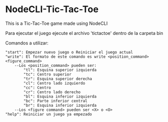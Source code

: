 # NodeCLI-Tic-Tac-Toe
This is a Tic-Tac-Toe game made using NodeCLI 

Para ejecutar el juego ejecute el archivo 'tictactoe' dentro de la carpeta bin

Comandos a utilizar:

	"start": Empezar nuevo juego o Reiniciar el juego actual
	"write": El formato de este comando es write <position_command> <figure_command>
		--Los <position_command> pueden ser:
			"tl": Esquina superior izquierda
			"tc": Centro superior
			"tr": Esquina superior derecha
			"cl": Centro lado izquierdo
			"cc": Centro
			"cr": Centro lado derecho
			"bl": Esquina inferior izquierda
			"bc": Parte inferior central
			"br": Esquina inferior izquierda
		--Los <figure command> pueden ser <X> o <O>
	"help": Reiniciar un juego ya empezado
	
